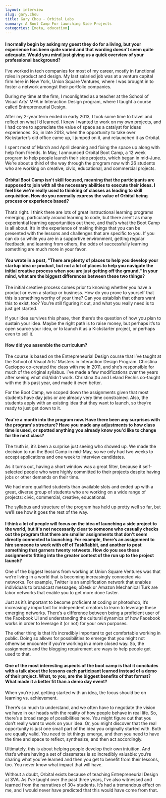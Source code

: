 ```yaml
---
layout: interview
slug: gary.chou
title: Gary Chou - Orbital Labs
summary: A Boot Camp For Launching Side Projects
categories: [meta, education]
---
```


#### I normally begin by asking my guest they do for a living, but your experience has been quite varied and that wording doesn't seem quite adequate. Would you mind just giving us a quick overview of your professional background?

I’ve worked in tech companies for most of my career, mostly in functional roles in product and design.  My last salaried job was at a venture capital firm here in New York, Union Square Ventures, where I was brought in to foster a network amongst their portfolio companies.

During my time at the firm, I moonlighted as a teacher at the School of Visual Arts’ MFA in Interaction Design program, where I taught a course called Entrepreneurial Design.

After my 2-year term ended in early 2013, I took some time to travel and reflect on what I’d learned.  I knew I wanted to work on my own projects, and I had come to appreciate the value of space as a catalyst for ideas experiences.  So, in late 2013, when the opportunity to take over Kickstarter’s old office came up, I jumped on it, and relaunched it as Orbital.

I spent most of March and April cleaning and fixing the space up along with help from friends.  In May, I announced Orbital Boot Camp, a 12 week program to help people launch their side projects, which began in mid-June.  We’re about a third of the way through the program now with 26 students who are working on creative, civic, educational, and commercial projects.

#### Orbital Boot Camp isn't skill focused, meaning that the participants are supposed to join with all the necessary abilities to execute their ideas. I feel like we're really used to thinking of classes as leading to skill acquisition. How do you normally express the value of Orbital being process or experience based?

That’s right. I think there are lots of great instructional learning programs emerging, particularly around learning to code, but there aren’t as many experiential learning opportunities out there, and that’s what the Boot Camp is all about.  It’s in the experience of making things that you can be presented with the lessons and challenges that are specific to you.  If you can do so while you are in a supportive environment, getting regular feedback, and learning from others, the odds of successfully learning something are much more in your favor.

#### You wrote in a post, "There are plenty of places to help you develop your startup idea or product, but not a lot of places to help you navigate the initial creative process when you are just getting off the ground." In your mind, what are the biggest differences between these two things?

The initial creative process comes prior to knowing whether you have a product or even a startup or business.  How do you prove to yourself that this is something worthy of your time?  Can you establish that others want this to exist, too?  You’re still figuring it out, and what you really need is to just get started.

If your idea survives this phase, then there’s the question of how you plan to sustain your idea.  Maybe the right path is to raise money, but perhaps it’s to open source your idea, or to launch it as a Kickstarter project, or perhaps even to sell it.

#### How did you assemble the curriculum?

The course is based on the Entrepreneurial Design course that I’ve taught at the School of Visual Arts’ Masters in Interaction Design Program.  Christina Cacioppo co-created the class with me in 2011, and she’s responsible for much of the original syllabus.  I’ve made a few modifications over the years after seeing what did/didn’t work.  Christina Xu and Leland Rechis co-taught with me this past year, and made it even better.

For the Boot Camp, we scoped down the assignments given that most students have day jobs or are already very time constrained.  Also, the students apply with an existing idea that they want to launch, so they’re ready to just get down to it.

#### You're a month into the program now. Have there been any surprises with the program's structure? Have you made any adjustments to how class time is used, or spotted anything you already know you'd like to change for the next class?

The truth is, it’s been a surprise just seeing who showed up.  We made the decision to run the Boot Camp in mid-May, so we only had two weeks to accept applications and one week to interview candidates.

As it turns out, having a short window was a great filter, because it self-selected people who were highly committed to their projects despite having jobs or other demands on their time.

We had more qualified students than available slots and ended up with a great, diverse group of students who are working on a wide range of projects: civic, commercial, creative, educational.

The syllabus and structure of the program has held up pretty well so far, but we’ll see how it goes the rest of the way.

#### I think a lot of people will focus on the idea of launching a side project to the world, but it's not necessarily clear to someone who casually checks out the program that there are smaller assignments that don't seem directly connected to launching. For example, there’s an assignment to hire someone to work with off of TaskRabbit, and another to post something that garners twenty retweets. How do you see these assignments fitting into the greater context of the run up to the project launch?

One of the biggest lessons from working at Union Square Ventures was that we’re living in a world that is becoming increasingly connected via networks.  For example, Twitter is an amplification network that enables individuals to broadcast messages; oDesk or Amazon Mechanical Turk are labor networks that enable you to get more done faster.

Just as it’s important to become proficient at coding or photoshop, it’s increasingly important for independent creators to learn to leverage these emerging networks.  There’s a difference between being a proficient user of the Facebook UI and understanding the cultural dynamics of how Facebook works in order to leverage it (or not) for your own purposes.

The other thing is that it’s incredibly important to get comfortable working in public.  Doing so allows for possibilities to emerge that you might not otherwise encounter if you’re working in a more closed way.  So, the assignments and the blogging requirement are ways to help people get used to that.

#### One of the most interesting aspects of the boot camp is that it concludes with a talk  about the lessons each participant learned instead of a demo of their project. What, to you, are the biggest benefits of that format? What made it a better fit than a demo day event?

When you’re just getting started with an idea, the focus should be on learning vs. achievement.

There’s so much to understand, and we often have to negotiate the vision we have in our heads with the reality of how people behave in real life.  So, there’s a broad range of possibilities here.  You might figure out that you don’t really want to work on your idea.  Or, you might discover that the real opportunity is just one small part of the idea you originally started with. Both are equally valid.  You need to let things emerge, and then you need to have the time and space to reflect, synthesize, and then act accordingly.

Ultimately, this is about helping people develop their own intuition.  And that’s where having a set of classmates is so incredibly valuable: you’re sharing what you’ve learned and then you get to benefit from their lessons, too.  You never know what impact that will have.

Without a doubt, Orbital exists because of teaching Entrepreneurial Design at SVA.  As I’ve taught over the past three years, I’ve also witnessed and learned from the narratives of 30+ students.  It’s had a tremendous effect on me, and I would never have predicted that this would have come from that.
